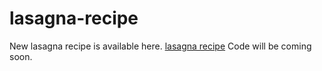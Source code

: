 # lasagna-recipe
New lasagna recipe is available here. <a href="https://metavideos.com/video/66739817/fruity-sugar-cookie-recipe">lasagna recipe</a>
Code will be coming soon.
